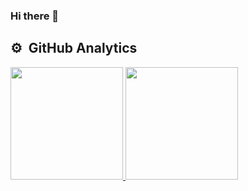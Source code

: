 ### Hi there 👋

<h2 align="left">⚙️ &nbsp;GitHub Analytics</h2>
<p align="left">
<a href="https://github.com/orzzzjq">
  <img height="180em" src="https://github-readme-stats-eight-theta.vercel.app/api?username=orzzzjq&show_icons=true&theme=shadow_blue&include_all_commits=true&count_private=true"/>
  <img height="180em" src="https://github-readme-stats-eight-theta.vercel.app/api/top-langs/?username=orzzzjq&layout=compact&theme=shadow_blue&hide=HTML,CSS"/>
</a>
</p>
